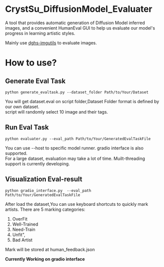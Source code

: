 # CrystSu_DiffusionModel_Evaluater
A tool that provides automatic generation of Diffusion Model inferred images, and a convenient HumanEval GUI to help us evaluate our model's progress in learning artistic styles.

Mainly use [dghs-imgutils](https://github.com/deepghs/imgutils) to evaluate images.

# How to use?  
## Generate Eval Task 
```
python generate_evaltask.py --dataset_folder Path/to/Your/Dataset
```
You will get dataset.eval on script folder,Dataset Folder format is defined by our own dataset.  
script will randomly select 10 image and their tags.  

## Run Eval Task  
```  
python evaluater.py --eval_path Path/to/Your/GeneratedEvalTaskFile  
```
You can use --host to specific model runner. gradio interface is also supported.  
For a large dataset, evaluation may take a lot of time. Muilt-threading support is currently developing.  

## Visualization Eval-result  
```
python gradio_interface.py  --eval_path Path/to/Your/GeneratedEvalTaskFile
```

After load the dataset,You can use keyboard shortcuts to quickly mark artists. There are 5 marking categories:  

1. OverFit
2. Well-Trained
3. Need-Train
4. Unfit",
5. Bad Artist  

Mark will be stored at human_feedback.json  

**Currently Working on gradio interface**